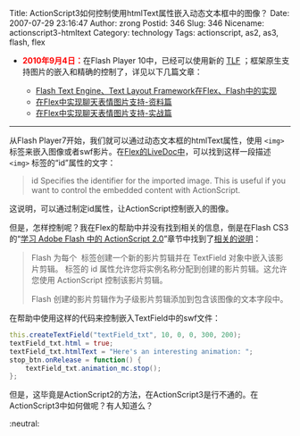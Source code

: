 Title: ActionScript3如何控制使用htmlText属性嵌入动态文本框中的图像？
Date: 2007-07-29 23:16:47
Author: zrong
Postid: 346
Slug: 346
Nicename: actionscript3-htmltext
Category: technology
Tags: actionscript, as2, as3, flash, flex

- <span style="color: #ff0000;">**2010年9月4日：**</span>在Flash Player 10中，已经可以使用新的 [TLF](http://zengrong.net/post/tag/tlf) ；框架原生支持图片的嵌入和精确的控制了，详见以下几篇文章：

	- [Flash Text Engine、Text Layout Framework在Flex、Flash中的实现](http://zengrong.net/post/770.htm)
	- [在Flex中实现聊天表情图片支持-资料篇](http://zengrong.net/post/721.htm)
	- [在Flex中实现聊天表情图片支持-实战篇](http://zengrong.net/post/810.htm)

--------

从Flash Player7开始，我们就可以通过动态文本框的htmlText属性，使用 `<img>` 标签来嵌入图像或者swf影片。在[Flex的LiveDoc中](http://livedocs.adobe.com/flex/201/html/textcontrols_060_10.html)，可以找到这样一段描述 `<img>` 标签的“id”属性的文字：

> id Specifies the identifier for the imported image. This is useful if
> you want to control the embedded content with ActionScript.

这说明，可以通过制定id属性，让ActionScript控制嵌入的图像。

但是，怎样控制呢？我在Flex的帮助中并没有找到相关的信息，倒是在Flash CS3的“[学习 Adobe Flash 中的 ActionScript 2.0](http://livedocs.adobe.com/flash/9.0_cn/main/Part3_Learning_AS2_1.html)”章节中找到了[相关的说明](http://livedocs.adobe.com/flash/9.0_cn/main/00000939.html)：<!--more-->

> Flash 为每个 <img alt></img> 标签创建一个新的影片剪辑并在 TextField
> 对象中嵌入该影片剪辑。<img alt></img> 标签的 id
> 属性允许您将实例名称分配到创建的影片剪辑。这允许您使用 ActionScript
> 控制该影片剪辑。
>
> Flash 创建的影片剪辑作为子级影片剪辑添加到包含该图像的文本字段中。

在帮助中使用这样的代码来控制嵌入TextField中的swf文件：

``` ActionScript
this.createTextField("textField_txt", 10, 0, 0, 300, 200);
textField_txt.html = true;
textField_txt.htmlText = "Here's an interesting animation: ";
stop_btn.onRelease = function() {
    textField_txt.animation_mc.stop();
};
```

但是，这毕竟是ActionScript2的方法，在ActionScript3是行不通的。在ActionScript3中如何做呢？有人知道么？

:neutral:

